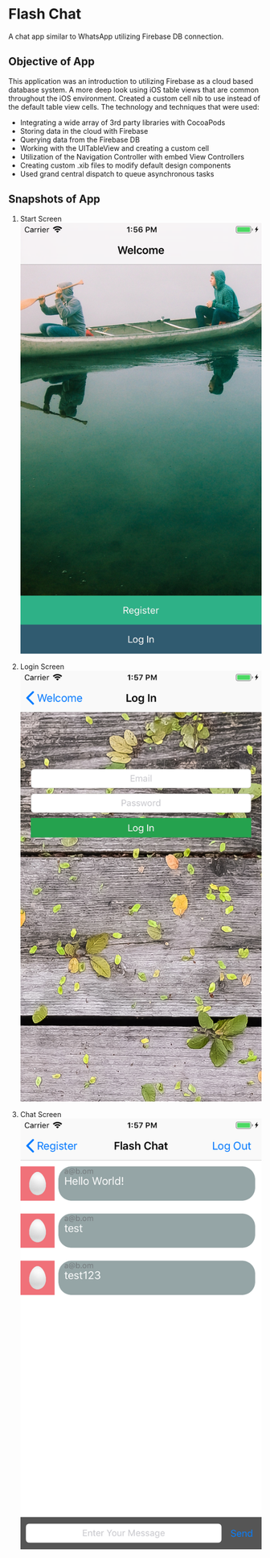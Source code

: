 # Flash Chat
A chat app similar to WhatsApp utilizing Firebase DB connection. 

## Objective of App
This application was an introduction to utilizing Firebase as a cloud based database system. A more deep look using iOS table views that are common throughout the iOS environment. Created a custom cell nib to use instead of the default table view cells. The technology and techniques that were used:

* Integrating a wide array of 3rd party libraries with CocoaPods
* Storing data in the cloud with Firebase
* Querying data from the Firebase DB
* Working with the UITableView and creating a custom cell
* Utilization of the Navigation Controller with embed View Controllers
* Creating custom .xib files to modify default design components
* Used grand central dispatch to queue asynchronous tasks

## Snapshots of App

1. Start Screen
![Start Screen](images/start-screen.png)

2. Login Screen
![Login Screen](images/login-screen.png)

3. Chat Screen
![Chat Screen](images/chat-screen.png)
